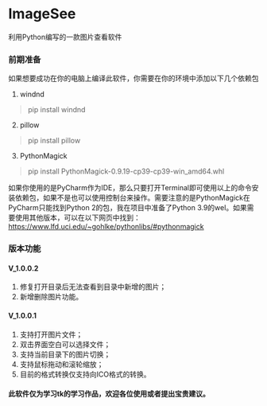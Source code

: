 # ImageSee
利用Python编写的一款图片查看软件

### 前期准备
如果想要成功在你的电脑上编译此软件，你需要在你的环境中添加以下几个依赖包

1. windnd
> pip install windnd
2. pillow
> pip install pillow
3. PythonMagick
> pip install PythonMagick-0.9.19-cp39-cp39-win_amd64.whl

如果你使用的是PyCharm作为IDE，那么只要打开Terminal即可使用以上的命令安装依赖包，如果不是也可以使用控制台来操作。需要注意的是PythonMagick在PyCharm只能找到Python 2的包，我在项目中准备了Python 3.9的wel。如果需要使用其他版本，可以在以下网页中找到：https://www.lfd.uci.edu/~gohlke/pythonlibs/#pythonmagick

### 版本功能

#### V_1.0.0.2
1. 修复打开目录后无法查看到目录中新增的图片；
2. 新增删除图片功能。

#### V_1.0.0.1
1. 支持打开图片文件；
2. 双击界面空白可以选择文件；
3. 支持当前目录下的图片切换；
4. 支持鼠标拖动和滚轮缩放；
5. 目前的格式转换仅支持向ICO格式的转换。

#### 此软件仅为学习tk的学习作品，欢迎各位使用或者提出宝贵建议。

